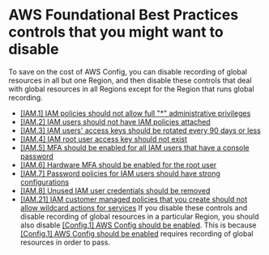 # AWS Foundational Best Practices controls that you might want to disable<a name="securityhub-standards-fsbp-to-disable"></a>

To save on the cost of AWS Config, you can disable recording of global resources in all but one Region, and then disable these controls that deal with global resources in all Regions except for the Region that runs global recording\.
+ [\[IAM\.1\] IAM policies should not allow full "\*" administrative privileges](securityhub-standards-fsbp-controls.md#fsbp-iam-1)
+ [\[IAM\.2\] IAM users should not have IAM policies attached](securityhub-standards-fsbp-controls.md#fsbp-iam-2)
+ [\[IAM\.3\] IAM users' access keys should be rotated every 90 days or less](securityhub-standards-fsbp-controls.md#fsbp-iam-3)
+ [\[IAM\.4\] IAM root user access key should not exist](securityhub-standards-fsbp-controls.md#fsbp-iam-4)
+ [\[IAM\.5\] MFA should be enabled for all IAM users that have a console password](securityhub-standards-fsbp-controls.md#fsbp-iam-5)
+ [\[IAM\.6\] Hardware MFA should be enabled for the root user](securityhub-standards-fsbp-controls.md#fsbp-iam-6)
+ [\[IAM\.7\] Password policies for IAM users should have strong configurations](securityhub-standards-fsbp-controls.md#fsbp-iam-7)
+ [\[IAM\.8\] Unused IAM user credentials should be removed](securityhub-standards-fsbp-controls.md#fsbp-iam-8)
+ [\[IAM\.21\] IAM customer managed policies that you create should not allow wildcard actions for services](securityhub-standards-fsbp-controls.md#fsbp-iam-21)
If you disable these controls and disable recording of global resources in a particular Region, you should also disable [\[Config\.1\] AWS Config should be enabled](securityhub-standards-fsbp-controls.md#fsbp-config-1)\. This is because [\[Config\.1\] AWS Config should be enabled](securityhub-standards-fsbp-controls.md#fsbp-config-1) requires recording of global resources in order to pass\.

